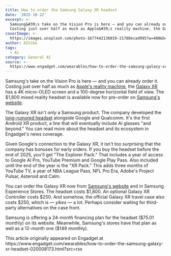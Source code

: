 ```yaml
---
title: How to order the Samsung Galaxy XR headset
date: '2025-10-22'
excerpt: >-
  Samsung&#39;s take on the Vision Pro is here — and you can already order it.
  Costing just over half as much as Apple&#39;s reality machine, the Galaxy...
coverImage: >-
  https://images.unsplash.com/photo-1677442136019-21780ecad995?w=400&h=200&fit=crop&auto=format
author: AIVibe
tags:
  - Ai
category: General AI
source: >-
  https://www.engadget.com/wearables/how-to-order-the-samsung-galaxy-xr-headset-020008173.html?src=rss
---
```

<p>Samsung&#39;s take on the Vision Pro is here — and you can already order it. Costing just over half as much as <a data-i13n="cpos:1;pos:1" href="https://www.engadget.com/apple-vision-pro-two-months-later-a-telepresence-dream-181550906.html">Apple&#39;s reality machine</a>, the <a data-i13n="cpos:2;pos:1" href="https://www.engadget.com/ar-vr/google-and-samsungs-first-android-xr-headset-is-the-1800-galaxy-xr-020004449.html">Galaxy XR</a> has a 4K micro-OLED screen and a 100-degree horizontal field of view. The $1,800 mixed reality headset is available now for pre-order on <a data-i13n="elm:context_link;elmt:doNotAffiliate;cpos:3;pos:1" class="no-affiliate-link" href="https://sovrn.co/1h5f52n">Samsung&#39;s website</a>.</p>
<p>The Galaxy XR isn&#39;t <em>only</em> a Samsung product. The company developed the <a data-i13n="cpos:4;pos:1" href="https://www.engadget.com/ar-vr/the-final-details-of-samsungs-android-xr-headset-have-been-all-but-confirmed-200915560.html">long-rumored headset</a> alongside Google and Qualcomm. It&#39;s the first Android XR product, a line that will eventually include AI glasses &quot;and beyond.&quot; You can read more about the headset and its ecosystem in Engadget&#39;s news coverage.</p>
<span id="end-legacy-contents"></span><p><core-commerce id="1a1e453a8c324e18835d035512cc802f" data-type="product-list"></core-commerce></p>
<p>Given Google&#39;s connection to the Galaxy XR, it isn&#39;t too surprising that the company has bonuses for early orders. If you buy the headset before the end of 2025, you&#39;ll get &quot;The Explorer Pack.&quot; That includes a year of access to Google AI Pro, YouTube Premium and Google Play Pass. Also included until the end of the year is the &quot;XR Pack.&quot; This adds three months of YouTube TV, a year of NBA League Pass, NFL Pro Era, Adobe&#39;s Project Pulsar, Asteroid and Calm.</p>
<p>You can order the Galaxy XR now from <a data-i13n="elm:context_link;elmt:doNotAffiliate;cpos:5;pos:1" class="no-affiliate-link" href="https://sovrn.co/1h5f52n">Samsung&#39;s website</a> and in Samsung Experience Stores. The headset costs $1,800. An optional Galaxy XR Controller costs $250. And somehow, the official Galaxy XR travel case also costs $250, which is — <em>yikes</em> — a lot. Perhaps consider waiting for third-party alternatives on the case front.</p>
<p>Samsung is offering a 24-month financing plan for the headset ($75.01 monthly) on its website. Meanwhile, Samsung&#39;s stores have that plan as well as a 12-month one ($149 monthly).</p>This article originally appeared on Engadget at https://www.engadget.com/wearables/how-to-order-the-samsung-galaxy-xr-headset-020008173.html?src=rss
